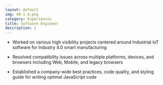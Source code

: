 ```yaml
---
layout: default
img: 40-1-4.png
category: Experiences
title: Software Engineer
description: |
---
```


- Worked on various high visibility projects centered around Industrial IoT software for Industry 4.0 smart manufacturing

- Resolved compatibility issues across multiple platforms, devices, and browsers including Web, Mobile, and legacy browsers

- Established a company-wide best practices, code quality, and styling guide for writing optimal JavaScript code
